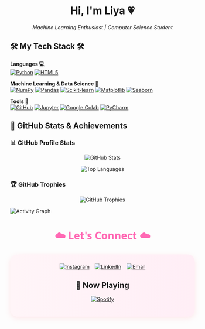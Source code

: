 
<h1 align="center">Hi, I'm Liya 💗</h1>
<p align="center">
  <em>Machine Learning Enthusiast | Computer Science Student</em>
</p>

## 🛠️ My Tech Stack 🛠️

**Languages 💻**  
[![Python](https://img.shields.io/badge/Python-ffb6c1?style=for-the-badge&logo=python&logoColor=white)](https://www.python.org/) 
[![HTML5](https://img.shields.io/badge/HTML5-f9c6d4?style=for-the-badge&logo=html5&logoColor=white)](https://www.w3schools.com/html/)

**Machine Learning & Data Science 🤖**  
[![NumPy](https://img.shields.io/badge/Numpy-ffafd2?style=for-the-badge&logo=numpy&logoColor=white)](https://numpy.org/) 
[![Pandas](https://img.shields.io/badge/Pandas-fcc8e2?style=for-the-badge&logo=pandas&logoColor=white)](https://pandas.pydata.org/) 
[![Scikit-learn](https://img.shields.io/badge/Scikit--learn-fbb1d5?style=for-the-badge&logo=scikit-learn&logoColor=white)](https://scikit-learn.org/) 
[![Matplotlib](https://img.shields.io/badge/Matplotlib-f8d3e0?style=for-the-badge&logo=plotly&logoColor=white)](https://matplotlib.org/) 
[![Seaborn](https://img.shields.io/badge/Seaborn-fccde2?style=for-the-badge&logo=seaborn&logoColor=white)](https://seaborn.pydata.org/)

**Tools 🔧**  
[![GitHub](https://img.shields.io/badge/GitHub-fce3f1?style=for-the-badge&logo=github&logoColor=black)](https://github.com/) 
[![Jupyter](https://img.shields.io/badge/Jupyter-f3cfe9?style=for-the-badge&logo=jupyter&logoColor=white)](https://jupyter.org/) 
[![Google Colab](https://img.shields.io/badge/Google_Colab-fde2e4?style=for-the-badge&logo=googlecolab&logoColor=white)](https://colab.research.google.com/) 
[![PyCharm](https://img.shields.io/badge/PyCharm-fad9e4?style=for-the-badge&logo=pycharm&logoColor=white)](https://www.jetbrains.com/pycharm/)


## 🚀 GitHub Stats & Achievements

### 📊 GitHub Profile Stats
<div align="center">
  <img src="https://github-readme-stats.vercel.app/api?username=liyachittilappilly&show_icons=true&count_private=true&theme=radical&hide_border=true" alt="GitHub Stats" />
  
![Top Languages](https://github-readme-stats.vercel.app/api/top-langs/?username=liyachittilappilly&layout=compact&theme=radical)
 
</div>

### 🏆 GitHub Trophies
<div align="center">
  <img src="https://github-profile-trophy.vercel.app/?username=liyachittilappilly&theme=radical&no-frame=true&margin-w=30" alt="GitHub Trophies" />
</div>


![Activity Graph](https://github-readme-activity-graph.vercel.app/graph?username=liyachittilappilly&theme=radical)


<h2 align="center" style="color:#ff69b4; font-family: 'Segoe UI', sans-serif; font-size: 28px;">☁️ Let's Connect ☁️</h2>

<div align="center" style="background: linear-gradient(to right, #fff5f8, #ffeef6); border-radius: 20px; padding: 25px; margin: 20px 0; box-shadow: 0 5px 15px rgba(255, 182, 193, 0.3);">

  <div style="display: flex; justify-content: center; flex-wrap: wrap; gap: 15px;">
    <a href="https://www.instagram.com/needyneedyneedy" target="_blank">
      <img src="https://img.shields.io/badge/Instagram-@needyneedyneedy-ffe4ec?style=for-the-badge&logo=instagram&logoColor=E1306C" alt="Instagram" />
    </a>
    <a href="https://www.linkedin.com/in/liya-s-chittilappilly" target="_blank">
      <img src="https://img.shields.io/badge/LinkedIn-Liya_S_Chittilappilly-fff0f5?style=for-the-badge&logo=linkedin&logoColor=0077B5" alt="LinkedIn" />
    </a>
    <a href="mailto:liyachittilappilly@gmail.com">
      <img src="https://img.shields.io/badge/Gmail-Email_Me-fdf4f9?style=for-the-badge&logo=gmail&logoColor=EA4335" alt="Email" />
    </a>
  </div>
  
## 🎵 Now Playing

[![Spotify](https://novatorem.vercel.app/api/spotify)]([https://open.spotify.com/user/Hadley](https://open.spotify.com/user/31yayatyauykq44ob4ixhmcku3aa))
